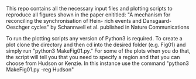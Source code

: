 This repo contains all the necessary input files and plotting scripts to reproduce all figures shown
in the paper enititled: "A mechanism for reconciling the synchronisation of Hein-
rich events and Dansgaard-Oeschger cycles" by Schannwell et al. published in
Nature Communications

To run the plotting scripts any version of Python3 is required. To create a
plot clone the directory and then cd into the desired folder (e.g. Fig01) and
simply run "python3 MakeFig01.py." For some of the plots when you do that, the
script will tell you that you need to specify a region and that you can choose
from Hudson or Kenzie. In this instance use the command "python3 MakeFig01.py
-reg Hudson"
